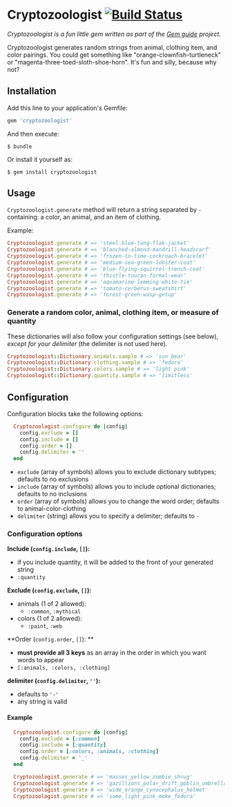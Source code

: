 # Cryptozoologist [![Build Status](https://travis-ci.org/feministy/cryptozoologist.svg?branch=master)](https://travis-ci.org/feministy/cryptozoologist)

_Cryptozoologist is a fun little gem written as part of the [Gem guide](https://github.com/feministy/gem-guide) project._

Cryptozoologist generates random strings from animal, clothing item, and color pairings. You could get something like "orange-clownfish-turtleneck" or "magenta-three-toed-sloth-shoe-horn". It's fun and silly, because why not?

## Installation

Add this line to your application's Gemfile:

```ruby
gem 'cryptozoologist'
```

And then execute:

    $ bundle

Or install it yourself as:

    $ gem install cryptozoologist

## Usage

`Cryptozoologist.generate` method will return a string separated by `-` containing: a color, an animal, and an item of clothing.

Example:

```ruby
Cryptozoologist.generate # => 'steel-blue-tang-flak-jacket'
Cryptozoologist.generate # => 'blanched-almond-mandrill-headscarf'
Cryptozoologist.generate # => 'frozen-in-time-cockroach-bracelet'
Cryptozoologist.generate # => 'medium-sea-green-lobster-coat'
Cryptozoologist.generate # => 'blue-flying-squirrel-trench-coat'
Cryptozoologist.generate # => 'thistle-toucan-formal-wear'
Cryptozoologist.generate # => 'aquamarine-lemming-white-tie'
Cryptozoologist.generate # => 'tomato-cerberus-sweatshirt'
Cryptozoologist.generate # => 'forest-green-wasp-getup'
```

### Generate a random color, animal, clothing item, or measure of quantity

These dictionaries will also follow your configuration settings (see below), _except for your delimiter_ (the delimiter is not used here).

```ruby
Cryptozoologist::Dictionary.animals.sample # => 'sun bear'
Cryptozoologist::Dictionary.clothing.sample # => 'fedora'
Cryptozoologist::Dictionary.colors.sample # => 'light pink'
Cryptozoologist::Dictionary.quantity.sample # => 'limitless'
```

## Configuration 

Configuration blocks take the following options:

```ruby
  Cryptozoologist.configure do |config|
    config.exclude = []
    config.include = []
    config.order = []
    config.delimiter = ''
  end
```

- `exclude` (array of symbols) allows you to exclude dictionary subtypes; defaults to no exclusions
- `include` (array of symbols) allows you to include optional dictionaries; defaults to no inclusions
- `order` (array of symbols) allows you to change the word order; defaults to animal-color-clothing
- `delimiter` (string) allows you to specify a delimiter; defaults to `-`

### Configuration options

**Include (`config.include`, `[]`):**

- if you include quantity, it will be added to the front of your generated string
- `:quantity`

**Exclude (`config.exclude`, `[]`):**

- animals (1 of 2 allowed):
  - `:common`, `:mythical`
- colors (1 of 2 allowed):
  - `:paint`, `:web`

**Order (`config.order`, `[]`): **

- **must provide all 3 keys** as an array in the order in which you want words to appear
- `[:animals, :colors, :clothing]`

**delimiter (`config.delimiter`, `''`):**

- defaults to `'-'`
- any string is valid

#### Example

```ruby
  Cryptozoologist.configure do |config|
    config.exclude = [:common]
    config.include = [:quantity]
    config.order = [:colors, :animals, :clothing]
    config.delimiter = '_'
  end

  Cryptozoologist.generate # => 'masses_yellow_zombie_shrug'
  Cryptozoologist.generate # => 'gazillions_polar_drift_goblin_umbrella'
  Cryptozoologist.generate # => 'wide_orange_cynocephalus_helmet'
  Cryptozoologist.generate # => 'some_light_pink_moke_fedora'
```
